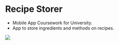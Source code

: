 # Recipe Storer
- Mobile App Coursework for University.
- App to store ingredients and methods on recipes.

![](https://scontent-lht6-1.xx.fbcdn.net/v/t1.15752-9/54462760_315299512671591_962223260152365056_n.jpg?_nc_cat=111&_nc_ht=scontent-lht6-1.xx&oh=49866a951f8b588953ffed8823f8da5e&oe=5D0B188E)
